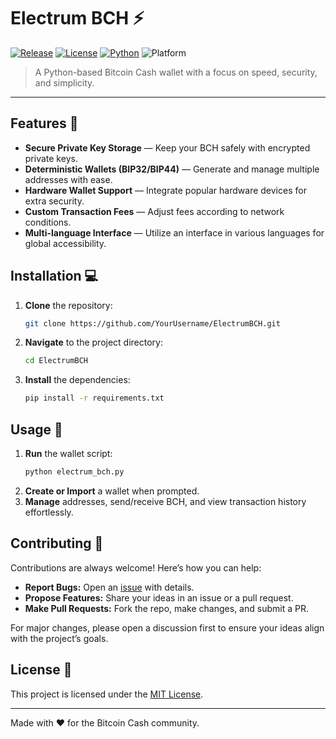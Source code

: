 # Electrum BCH :zap:

[![Release](https://img.shields.io/github/v/release/saimanelo/electrum-bch?style=flat-square)](https://github.com/saimanelo/electrum-bch/releases/tag/v1.3.4)
[![License](https://img.shields.io/github/license/saimanelo/electrum-bch?style=flat-square)](https://github.com/saimanelo/electrum-bch/blob/main/LICENCE)
[![Python](https://img.shields.io/badge/Python-3.7%2B-blue.svg?style=flat-square)](https://www.python.org/)
![Platform](https://img.shields.io/badge/Platform-Windows%20|%20macOS%20|%20Linux-lightgrey.svg?style=flat-square)

> A Python-based Bitcoin Cash wallet with a focus on speed, security, and simplicity.

---

## Features :star2:

- **Secure Private Key Storage** — Keep your BCH safely with encrypted private keys.
- **Deterministic Wallets (BIP32/BIP44)** — Generate and manage multiple addresses with ease.
- **Hardware Wallet Support** — Integrate popular hardware devices for extra security.
- **Custom Transaction Fees** — Adjust fees according to network conditions.
- **Multi-language Interface** — Utilize an interface in various languages for global accessibility.

## Installation :computer:

1. **Clone** the repository:
    ```bash
    git clone https://github.com/YourUsername/ElectrumBCH.git
    ```
2. **Navigate** to the project directory:
    ```bash
    cd ElectrumBCH
    ```
3. **Install** the dependencies:
    ```bash
    pip install -r requirements.txt
    ```

## Usage :rocket:

1. **Run** the wallet script:
    ```bash
    python electrum_bch.py
    ```
2. **Create or Import** a wallet when prompted.
3. **Manage** addresses, send/receive BCH, and view transaction history effortlessly.

## Contributing :handshake:

Contributions are always welcome! Here’s how you can help:
- **Report Bugs:** Open an [issue](https://github.com/YourUsername/ElectrumBCH/issues) with details.
- **Propose Features:** Share your ideas in an issue or a pull request.
- **Make Pull Requests:** Fork the repo, make changes, and submit a PR.

For major changes, please open a discussion first to ensure your ideas align with the project’s goals.

## License :scroll:

This project is licensed under the [MIT License](LICENSE).

---

Made with :heart: for the Bitcoin Cash community.
